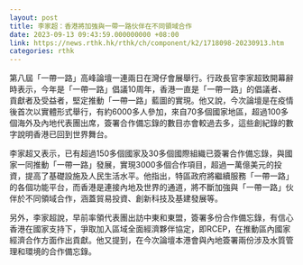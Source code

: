 ```yaml
---
layout: post
title: 李家超：香港將加強與一帶一路伙伴在不同領域合作
date: 2023-09-13 09:43:59.000000000 +08:00
link: https://news.rthk.hk/rthk/ch/component/k2/1718098-20230913.htm
categories: rthk
---
```


第八屆「一帶一路」高峰論壇一連兩日在灣仔會展舉行。行政長官李家超致開幕辭時表示，今年是「一帶一路」倡議10周年，香港一直是「一帶一路」的倡議者、貢獻者及受益者，堅定推動「一帶一路」藍圖的實現。他又說，今次論壇是在疫情後首次以實體形式舉行，有約6000多人參加，來自70多個國家地區，超過100多個海外及內地代表團出席，簽署合作備忘錄的數目亦會較過去多，這些創紀錄的數字說明香港已回到世界舞台。

李家超又表示，已有超過150多個國家及30多個國際組織已簽署合作備忘錄，與國家一同推動「一帶一路」發展，實現3000多個合作項目，超過一萬億美元的投資，提高了基礎設施及人民生活水平。他指出，特區政府將繼續服務「一帶一路」的各個功能平台，而香港是連接內地及世界的通道，將不斷加強與「一帶一路」伙伴於不同領域合作，涵蓋貿易投資、創新科技及基建發展等。

另外，李家超說，早前率領代表團出訪中東和東盟，簽署多份合作備忘錄，有信心香港在國家支持下，爭取加入區域全面經濟夥伴協定，即RCEP，在推動區內國家經濟合作方面作出貢獻。他又提到，在今次論壇本港會與內地簽署兩份涉及水質管理和環境的合作備忘錄。
